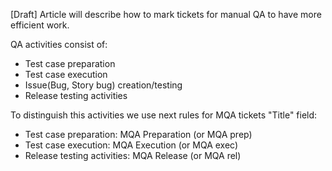 [Draft] Article will describe how to mark tickets for manual QA to have more efficient work.

QA activities consist of:
- Test case preparation
- Test case execution
- Issue(Bug, Story bug) creation/testing
- Release testing activities


To distinguish this activities we use next rules for MQA tickets "Title" field:
- Test case preparation: MQA Preparation (or MQA prep)
- Test case execution: MQA Execution (or MQA exec)
- Release testing activities: MQA Release (or MQA rel)


